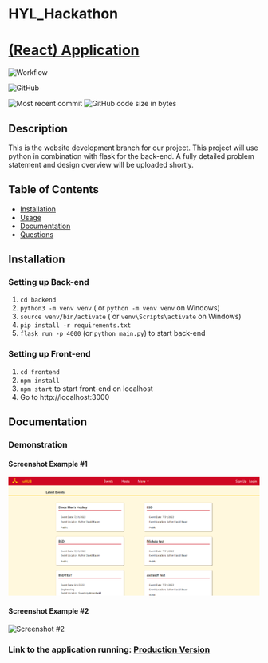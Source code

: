 # HYL_Hackathon
# [(React) Application](https://github.com/cmrnfaith/HYL_Hackathon)

![Workflow](https://github.com/cmrnfaith/HYL_Hackathon/actions/workflows/main.yml/badge.svg)


![GitHub](https://img.shields.io/github/license/cmrnfaith/HYL_Hackathon?style=plastic)

![Most recent commit](https://img.shields.io/github/last-commit/cmrnfaith/HYL_Hackathon)
![GitHub code size in bytes](https://img.shields.io/github/languages/code-size/cmrnfaith/HYL_Hackathon)

## Description

This is the website development branch for our project. This project will use python in combination with flask for the back-end. A fully detailed problem statement and design overview will be uploaded shortly.

## Table of Contents

- [Installation](#Installation)
- [Usage](#Usage)
- [Documentation](#Documentation)
- [Questions](#Questions)

## Installation

### Setting up Back-end

1. `cd backend`
2. `python3 -m venv venv` ( or `python -m venv venv` on Windows)
3. `source venv/bin/activate` ( or `venv\Scripts\activate` on Windows)
4. `pip install -r requirements.txt`
5. `flask run -p 4000` (or `python main.py`) to start back-end

### Setting up Front-end

1. `cd frontend`
2. `npm install`
3. `npm start` to start front-end on localhost
4. Go to http://localhost:3000

## Documentation

### Demonstration

#### Screenshot Example #1

![Screenshot #1](docs/example1.png?raw=true "Example 1")

#### Screenshot Example #2

![Screenshot #2](docs/Strategies.png?raw=true "Screenshot of the Strategies")

### Link to the application running: [Production Version](https://www.google.com)

